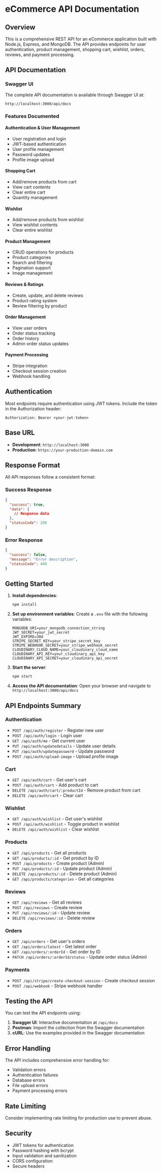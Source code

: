 # eCommerce API Documentation

## Overview

This is a comprehensive REST API for an eCommerce application built with Node.js, Express, and MongoDB. The API provides endpoints for user authentication, product management, shopping cart, wishlist, orders, reviews, and payment processing.

## API Documentation

### Swagger UI
The complete API documentation is available through Swagger UI at:
```
http://localhost:3000/api/docs
```

### Features Documented

#### Authentication & User Management
- User registration and login
- JWT-based authentication
- User profile management
- Password updates
- Profile image upload

#### Shopping Cart
- Add/remove products from cart
- View cart contents
- Clear entire cart
- Quantity management

#### Wishlist
- Add/remove products from wishlist
- View wishlist contents
- Clear entire wishlist

#### Product Management
- CRUD operations for products
- Product categories
- Search and filtering
- Pagination support
- Image management

#### Reviews & Ratings
- Create, update, and delete reviews
- Product rating system
- Review filtering by product

#### Order Management
- View user orders
- Order status tracking
- Order history
- Admin order status updates

#### Payment Processing
- Stripe integration
- Checkout session creation
- Webhook handling

## Authentication

Most endpoints require authentication using JWT tokens. Include the token in the Authorization header:

```
Authorization: Bearer <your-jwt-token>
```

## Base URL

- **Development**: `http://localhost:3000`
- **Production**: `https://your-production-domain.com`

## Response Format

All API responses follow a consistent format:

### Success Response
```json
{
  "success": true,
  "data": {
    // Response data
  },
  "statusCode": 200
}
```

### Error Response
```json
{
  "success": false,
  "message": "Error description",
  "statusCode": 400
}
```

## Getting Started

1. **Install dependencies**:
   ```bash
   npm install
   ```

2. **Set up environment variables**:
   Create a `.env` file with the following variables:
   ```
   MONGODB_URI=your_mongodb_connection_string
   JWT_SECRET=your_jwt_secret
   JWT_EXPIRE=30d
   STRIPE_SECRET_KEY=your_stripe_secret_key
   STRIPE_WEBHOOK_SECRET=your_stripe_webhook_secret
   CLOUDINARY_CLOUD_NAME=your_cloudinary_cloud_name
   CLOUDINARY_API_KEY=your_cloudinary_api_key
   CLOUDINARY_API_SECRET=your_cloudinary_api_secret
   ```

3. **Start the server**:
   ```bash
   npm start
   ```

4. **Access the API documentation**:
   Open your browser and navigate to `http://localhost:3000/api/docs`

## API Endpoints Summary

### Authentication
- `POST /api/auth/register` - Register new user
- `POST /api/auth/login` - Login user
- `GET /api/auth/me` - Get current user
- `PUT /api/auth/updatedetails` - Update user details
- `PUT /api/auth/updatepassword` - Update password
- `POST /api/auth/upload-image` - Upload profile image

### Cart
- `GET /api/auth/cart` - Get user's cart
- `POST /api/auth/cart` - Add product to cart
- `DELETE /api/auth/cart/:productId` - Remove product from cart
- `DELETE /api/auth/cart` - Clear cart

### Wishlist
- `GET /api/auth/wishlist` - Get user's wishlist
- `POST /api/auth/wishlist` - Toggle product in wishlist
- `DELETE /api/auth/wishlist` - Clear wishlist

### Products
- `GET /api/products` - Get all products
- `GET /api/products/:id` - Get product by ID
- `POST /api/products` - Create product (Admin)
- `PUT /api/products/:id` - Update product (Admin)
- `DELETE /api/products/:id` - Delete product (Admin)
- `GET /api/products/categories` - Get all categories

### Reviews
- `GET /api/reviews` - Get all reviews
- `POST /api/reviews` - Create review
- `PUT /api/reviews/:id` - Update review
- `DELETE /api/reviews/:id` - Delete review

### Orders
- `GET /api/orders` - Get user's orders
- `GET /api/orders/latest` - Get latest order
- `GET /api/orders/:orderId` - Get order by ID
- `PATCH /api/orders/:orderId/status` - Update order status (Admin)

### Payments
- `POST /api/stripe/create-checkout-session` - Create checkout session
- `POST /api/webhook` - Stripe webhook handler

## Testing the API

You can test the API endpoints using:

1. **Swagger UI**: Interactive documentation at `/api/docs`
2. **Postman**: Import the collection from the Swagger documentation
3. **cURL**: Use the examples provided in the Swagger documentation

## Error Handling

The API includes comprehensive error handling for:
- Validation errors
- Authentication failures
- Database errors
- File upload errors
- Payment processing errors

## Rate Limiting

Consider implementing rate limiting for production use to prevent abuse.

## Security

- JWT tokens for authentication
- Password hashing with bcrypt
- Input validation and sanitization
- CORS configuration
- Secure headers

